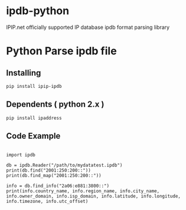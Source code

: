 # ipdb-python
IPIP.net officially supported IP database ipdb format parsing library

# Python Parse ipdb file

## Installing
<pre>
<code>pip install ipip-ipdb</code>
</pre>

## Dependents ( python 2.x )
<pre><code>pip install ipaddress</code></pre>

## Code Example
  <pre><code>
import ipdb

db = ipdb.Reader("/path/to/mydatatest.ipdb")
print(db.find("2001:250:200::"))
print(db.find_map("2001:250:200::"))

info = db.find_info("2a06:e881:3800::")
print(info.country_name, info.region_name, info.city_name, info.owner_domain, info.isp_domain, info.latitude, info.longitude, info.timezone, info.utc_offset)
  </pre></code>
